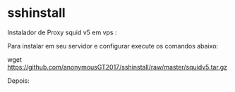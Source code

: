 # sshinstall
Instalador de Proxy squid v5 em vps :

Para instalar em seu servidor e configurar execute os comandos abaixo:

wget https://github.com/anonymousGT2017/sshinstall/raw/master/squidv5.tar.gz

Depois:


